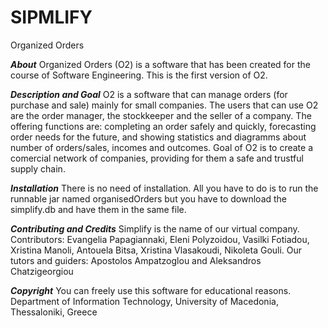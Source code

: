 # SIPMLIFY
Organized Orders

***About***
Organized Orders (O2) is a software that has been created for the course of Software Engineering.
This is the first version of O2. 

***Description and Goal***
O2 is a software that can manage orders (for purchase and sale) mainly for small companies.
The users that can use O2 are the order manager, the stockkeeper and the seller of a company.
The offering functions are: completing an order safely and quickly, forecasting order needs for 
the future, and showing statistics and diagramms about number of orders/sales, incomes and outcomes.
Goal of O2 is to create a comercial network of companies, providing for them a safe and trustful supply chain.

***Installation***
There is no need of installation. All you have to do is to run the runnable jar named organisedOrders but you have to download the simplify.db and have them in the same file.

***Contributing and Credits***
Simplify is the name of our virtual company.
Contributors: Evangelia Papagiannaki, Eleni Polyzoidou, Vasilki Fotiadou, Xristina Manoli, 
		Antouela Bitsa, Xristina Vlasakoudi, Nikoleta Gouli.
Our tutors and guiders: Apostolos Ampatzoglou and Aleksandros Chatzigeorgiou

***Copyright***
You can freely use this software for educational reasons.
Department of Information Technology,
University of Macedonia, Thessaloniki, Greece

